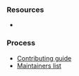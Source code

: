 ### Resources

* 

### Process

* [Contributing guide](https://github.com/docker/docker/blob/master/CONTRIBUTING.md)
* [Maintainers list](https://github.com/docker/docker/blob/master/MAINTAINERS)